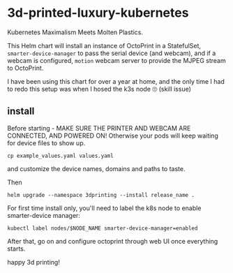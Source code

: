 # 3d-printed-luxury-kubernetes

Kubernetes Maximalism Meets Molten Plastics.

This Helm chart will install an instance of OctoPrint in a StatefulSet, 
`smarter-device-manager` to pass the serial device (and webcam),
and if a webcam is configured, `motion` webcam server to provide the MJPEG stream to OctoPrint.

I have been using this chart for over a year at home, and the only time I had to redo this setup
was when I hosed the k3s node 🙄 (skill issue)

## install

Before starting - MAKE SURE THE PRINTER AND WEBCAM ARE CONNECTED, AND POWERED ON! 
Otherwise your pods will keep waiting for device files to show up.

```
cp example_values.yaml values.yaml
```

and customize the device names, domains and paths to taste.


Then

```
helm upgrade --namespace 3dprinting --install release_name .
```

For first time install only, you'll need to label the k8s node to enable smarter-device manager:

```
kubectl label nodes/$NODE_NAME smarter-device-manager=enabled
```

After that, go on and configure octoprint through web UI once everything starts.

happy 3d printing!
